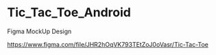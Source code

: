 # Tic_Tac_Toe_Android


Figma MockUp Design

https://www.figma.com/file/JHR2hOqVK793TEtZoJ0oVasr/Tic-Tac-Toe
